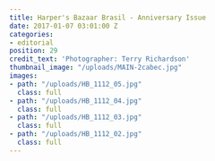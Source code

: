 ```yaml
---
title: Harper's Bazaar Brasil - Anniversary Issue
date: 2017-01-07 03:01:00 Z
categories:
- editorial
position: 29
credit_text: 'Photographer: Terry Richardson'
thumbnail_image: "/uploads/MAIN-2cabec.jpg"
images:
- path: "/uploads/HB_1112_05.jpg"
  class: full
- path: "/uploads/HB_1112_04.jpg"
  class: full
- path: "/uploads/HB_1112_03.jpg"
  class: full
- path: "/uploads/HB_1112_02.jpg"
  class: full
---
```


